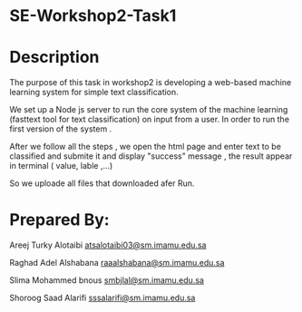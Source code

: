 # SE-Workshop2-Task1
# Description
The purpose of this task in workshop2 is developing a web-based machine learning system for simple text classification.

We set up a Node js server to run the core system of the machine learning (fasttext tool for text classification) on input from a user. In order to run the first version of the system .

After we follow all the steps , we open the html page and enter text to be classified and submite it and display "success" message , the result appear in terminal ( value, lable ,...)

So we uploade all files that downloaded afer Run. 
# Prepared By:
Areej Turky Alotaibi	atsalotaibi03@sm.imamu.edu.sa

Raghad Adel Alshabana	raaalshabana@sm.imamu.edu.sa

Slima Mohammed bnous	smbjlal@sm.imamu.edu.sa

Shoroog Saad Alarifi	sssalarifi@sm.imamu.edu.sa
